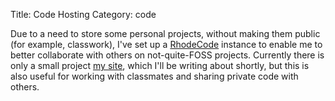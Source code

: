Title: Code Hosting
Category: code

Due to a need to store some personal projects, without making them public (for example, classwork), I've set up a [RhodeCode][] instance to enable me to better collaborate with others on not-quite-FOSS projects. Currently there is only a small project [my site](http://code.msoucy.me), which I'll be writing about shortly, but this is also useful for working with classmates and sharing private code with others.

[RhodeCode]: https://rhodecode.com/
